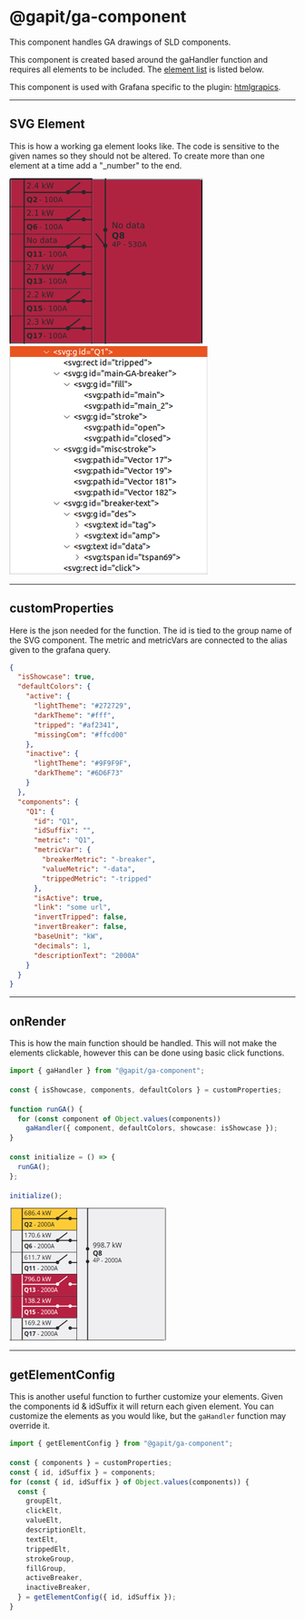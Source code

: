 # @gapit/ga-component

This component handles GA drawings of SLD components.

This component is created based around the gaHandler function and requires all elements to be included. The [element list](#svg-element) is listed below.

This component is used with Grafana specific to the plugin: [htmlgrapics](https://grafana.com/grafana/plugins/gapit-htmlgraphics-panel/).

---

## SVG Element

This is how a working ga element looks like. The code is sensitive to the given names so they should not be altered. To create more than one element at a time add a "\_number" to the end.

![svg](static/screenshots/svg.png)
![svg-list](static/screenshots/svg-list.png)

---

## customProperties

Here is the json needed for the function. The id is tied to the group name of the SVG component. The metric and metricVars are connected to the alias given to the grafana query.

```json
{
  "isShowcase": true,
  "defaultColors": {
    "active": {
      "lightTheme": "#272729",
      "darkTheme": "#fff",
      "tripped": "#af2341",
      "missingCom": "#ffcd00"
    },
    "inactive": {
      "lightTheme": "#9F9F9F",
      "darkTheme": "#6D6F73"
    }
  },
  "components": {
    "Q1": {
      "id": "Q1",
      "idSuffix": "",
      "metric": "Q1",
      "metricVar": {
        "breakerMetric": "-breaker",
        "valueMetric": "-data",
        "trippedMetric": "-tripped"
      },
      "isActive": true,
      "link": "some url",
      "invertTripped": false,
      "invertBreaker": false,
      "baseUnit": "kW",
      "decimals": 1,
      "descriptionText": "2000A"
    }
  }
}
```

---

## onRender

This is how the main function should be handled. This will not make the elements clickable, however this can be done using basic click functions.

```ts
import { gaHandler } from "@gapit/ga-component";

const { isShowcase, components, defaultColors } = customProperties;

function runGA() {
  for (const component of Object.values(components))
    gaHandler({ component, defaultColors, showcase: isShowcase });
}

const initialize = () => {
  runGA();
};

initialize();
```

![svg-running](static/screenshots/svg-running.png)

---

## getElementConfig

This is another useful function to further customize your elements.
Given the components id & idSuffix it will return each given element. You can customize the elements as you would like, but the `gaHandler` function may override it.

```ts
import { getElementConfig } from "@gapit/ga-component";

const { components } = customProperties;
const { id, idSuffix } = components;
for (const { id, idSuffix } of Object.values(components)) {
  const {
    groupElt,
    clickElt,
    valueElt,
    descriptionElt,
    textElt,
    trippedElt,
    strokeGroup,
    fillGroup,
    activeBreaker,
    inactiveBreaker,
  } = getElementConfig({ id, idSuffix });
}
```
